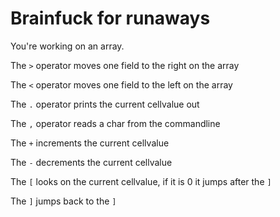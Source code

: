 # Brainfuck for runaways 

You're working on an array. 

The `>` operator moves one field to the right on the array

The `<` operator moves one field to the left on the array

The `.` operator prints the current cellvalue out

The `,` operator reads a char from the commandline

The `+` increments the current cellvalue

The `-` decrements the current cellvalue

The `[` looks on the current cellvalue, if it is 0 it jumps after the `]`

The `]` jumps back to the `]`
